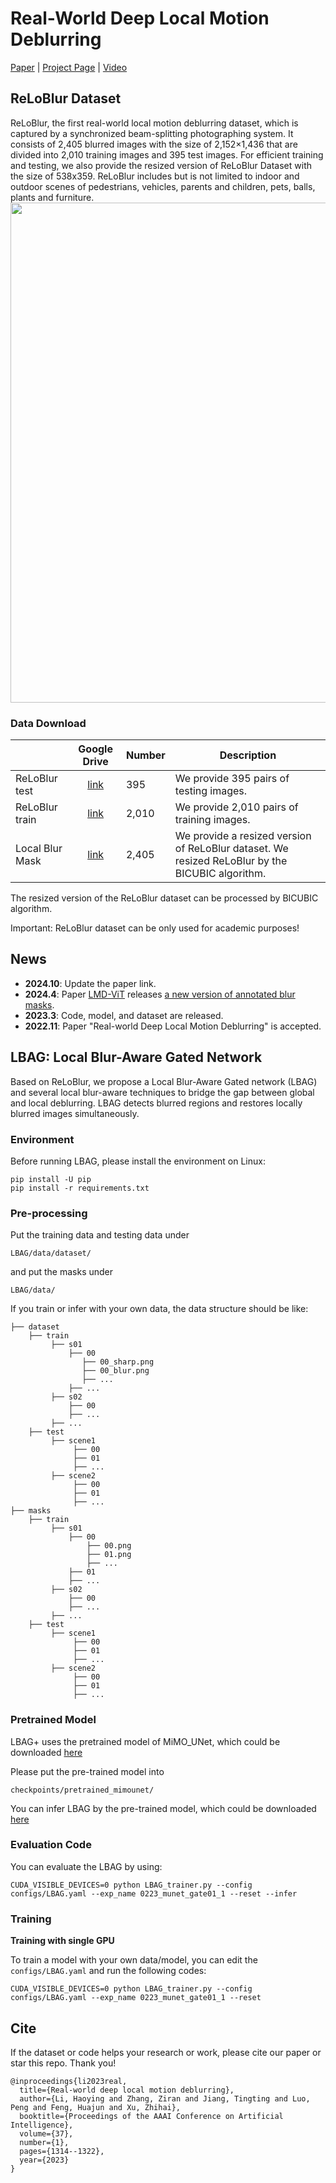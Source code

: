 # Real-World Deep Local Motion Deblurring

[Paper](https://ojs.aaai.org/index.php/AAAI/article/view/25215) | [Project Page](https://leiali.github.io/ReLoBlur_homepage/index.html) | [Video](https://youtu.be/mSsADaoh2WY)

## ReLoBlur Dataset

ReLoBlur, the first real-world local motion deblurring dataset, which is captured by a synchronized beam-splitting photographing system. It consists of 2,405 blurred images with the size of 2,152×1,436 that are divided into 2,010 training images and 395 test images. For efficient training and testing, we also provide the resized version of ReLoBlur Dataset with the size of 538x359. ReLoBlur includes but is not limited to indoor and outdoor scenes of pedestrians, vehicles, parents
and children, pets, balls, plants and furniture.
<img src="assets/ad_data.jpg" width="800px"/>

### Data Download
|     | Google Drive | Number | Description|
| :--- | :----: | :---- | ---- |
| ReLoBlur test | [link](https://drive.google.com/drive/folders/1nYj4e7TSXeqBsUZxLvoay_JLZ7wxdNmC?usp=sharing) | 395 | We provide 395 pairs of testing images.|
| ReLoBlur train| [link](https://drive.google.com/drive/folders/1rAPKzhhRjztj7Utbb00BJLSVaPC-1Jua?usp=sharing) | 2,010 | We provide 2,010 pairs of training images.|
| Local Blur Mask | [link](https://drive.google.com/drive/folders/1-4YerKKlDydgoBeZbiV0_XR9iJLKbLXI?usp=sharing) | 2,405 | We provide a resized version of ReLoBlur dataset. We resized ReLoBlur by the BICUBIC algorithm. |

The resized version of the ReLoBlur dataset can be processed by BICUBIC algorithm.

Important: ReLoBlur dataset can be only used for academic purposes!

## News
- **2024.10**: Update the paper link.
- **2024.4**: Paper [LMD-ViT](https://github.com/LeiaLi/LMD-ViT) releases [a new version of annotated blur masks](https://drive.google.com/drive/folders/1cBhtfm7vzsyAr9D6V_LwWJma845rUSlg?usp=drive_link).
- **2023.3**: Code, model, and dataset are released.
- **2022.11**: Paper "Real-world Deep Local Motion Deblurring" is accepted.

## LBAG: Local Blur-Aware Gated Network
Based on ReLoBlur, we propose a Local Blur-Aware Gated network (LBAG) and several local blur-aware techniques to bridge the gap between global and local deblurring. LBAG detects blurred regions and restores locally blurred images simultaneously. 

### Environment

Before running LBAG, please install the environment on Linux:

```
pip install -U pip
pip install -r requirements.txt
```

### Pre-processing

Put the training data and testing data under
```
LBAG/data/dataset/
```
and put the masks under
```
LBAG/data/
```

If you train or infer with your own data, the data structure should be like:
```
├── dataset
    ├── train
         ├── s01
             ├── 00
                ├── 00_sharp.png
                ├── 00_blur.png
                ├── ...
             ├── ...
         ├── s02
             ├── 00
             ├── ...
         ├── ...      
    ├── test
         ├── scene1
              ├── 00
              ├── 01
              ├── ...
         ├── scene2
              ├── 00
              ├── 01
              ├── ...
├── masks
    ├── train
         ├── s01
             ├── 00
                 ├── 00.png
                 ├── 01.png
                 ├── ...
             ├── 01
             ├── ...
         ├── s02
             ├── 00
             ├── ...
         ├── ...      
    ├── test
         ├── scene1
              ├── 00
              ├── 01
              ├── ...
         ├── scene2
              ├── 00
              ├── 01
              ├── ...
```

### Pretrained Model

LBAG+ uses the pretrained model of MiMO_UNet, which could be downloaded [here](https://github.com/chosj95/MIMO-UNet)

Please put the pre-trained model into 
```
checkpoints/pretrained_mimounet/
```
You can infer LBAG by the pre-trained model, which could be downloaded [here](https://drive.google.com/drive/folders/1_T8Z7-T7i7BsaJhpq0rCNWLT65N_SslU?usp=sharing)

### Evaluation Code

You can evaluate the LBAG by using:
```
CUDA_VISIBLE_DEVICES=0 python LBAG_trainer.py --config configs/LBAG.yaml --exp_name 0223_munet_gate01_1 --reset --infer
```

### Training

**Training with single GPU**

To train a model with your own data/model, you can edit the `configs/LBAG.yaml` and run the following codes:

```
CUDA_VISIBLE_DEVICES=0 python LBAG_trainer.py --config configs/LBAG.yaml --exp_name 0223_munet_gate01_1 --reset
```

## Cite

If the dataset or code helps your research or work, please cite our paper or star this repo. Thank you!
```
@inproceedings{li2023real,
  title={Real-world deep local motion deblurring},
  author={Li, Haoying and Zhang, Ziran and Jiang, Tingting and Luo, Peng and Feng, Huajun and Xu, Zhihai},
  booktitle={Proceedings of the AAAI Conference on Artificial Intelligence},
  volume={37},
  number={1},
  pages={1314--1322},
  year={2023}
}
```
